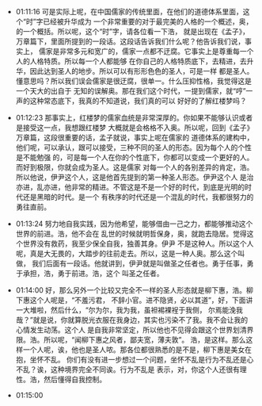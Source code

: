* 01:11:16 可是实际上呢，在中国儒家的传统里面，在他们的道德体系里面，这个“时”字已经被升华成为
  一个非常重要的对于最完美的人格的一个概述，奥，的一个概括。所以呢，这个“时”字，请各位看一下浩，
  就是出现在《孟子》，万章篇下，里面所提到的一段话。这段话告诉我们什么呢？他告诉我们说，事实上，
  儒家是非常多元和宽广的，儒家一点都不迂腐。它事实上是尊重每一个人的人格特质。所以每一个人都能够
  在你自己的人格特质底下，去精进，去升华，因此达到圣人的地步。所以可以有形形色色的圣人，可是一样
  都是圣人。懂意思吗？所以我们误会儒家是很迂腐，很单一。什么压抑性格，我觉得这是一个天大的出自于
  无知的误解奥。那在我们这个时代，一提到儒家，就“哼”一声的这种常态底下，我真的不知道说，我们真的可以
  好好的了解红楼梦吗？

* 01:12:23 那事实上，红楼梦的儒家血统是非常深厚的。你如果不能够认识或者是接受这一点，我想跟红楼梦
  大概就是会格格不入奥。所以呢，回到《孟子》万章篇，这段很重要的话，孟子就说，事实上呢在儒家的
  道德体系的建构中，他们呢，可以承认，跟可以接受，三种不同的圣人的形态。因为每个人的个性是不能勉强
  的，可是每一个人在你的个性底下，你都可以变成一个更好的人。而好到极限，你就会成为圣人。这是儒家
  对每一个人的各别差异的肯定，浩。所以他说，伊尹这个人，这是他首先提到的第一种圣人形态。伊尹这个人
  是治亦进，乱亦进，他非常的精进。不管这是不是一个好的时代，到底是光明的时代还是黑暗的时代。是一个
  有秩序的时代还是一个混乱的时代，我都很努力的勇往直前。

* 01:13:24 努力地自我实践，因为他希望，能够借由一己之力，都能够推动这个世界的前进。浩，他不会在
   乱世的时候就明哲保身，奥，就跑去隐居。觉得这个世界没有救药，我至少保全自我，独善其身。伊尹
   不是这种人。所以这个人呢，真是大无畏的，大踏步的往前走去。所以，这是一种人奥。那么这个叫做，
   我们后面有一段话。他就讲到，伊尹就是叫做圣之任者也。勇于任事，勇于承担，浩，勇于前进。浩，这个
   叫圣之任者。

* 01:14:00 好，那么另外一个比较又完全不一样的圣人形态就是柳下惠，浩。柳下惠这个人呢是，“不羞污君，
  不辞小官。进不隐贤，必以其道”，好，下面讲一大堆啦，然后什么，“尔为尔，我为我，虽袒裼裸裎于我侧，
  尔焉能浼我哉？”就是说，你就算脱光衣服在我身边，其实也污染不了我。我不会让我的心情发生动荡。这个人
  是自我非常坚定，所以他也不见得会跟这个世界划清界限。浩。所以呢，“闻柳下惠之风者，鄙夫宽，薄夫敦”。
  浩，是这样。那么这样一个人呢，诶，他也是圣人哝。那各位都很熟悉的是不是，柳下惠是美女在抱，坐怀不乱。
  你们有没有进一步想过一个问题，坐怀不乱是行为不乱还是心不乱？诶，这种境界完全不同诶。行为不乱是
  表示，对，你这个人还很有理性。浩，然后懂得自我控制。

* 01:15:00 

